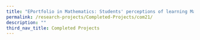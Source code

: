 ```yaml
---
title: "EPortfolio in Mathematics: Students' perceptions of learning Mathematics"
permalink: /research-projects/Completed-Projects/com21/
description: ""
third_nav_title: Completed Projects
---
```

